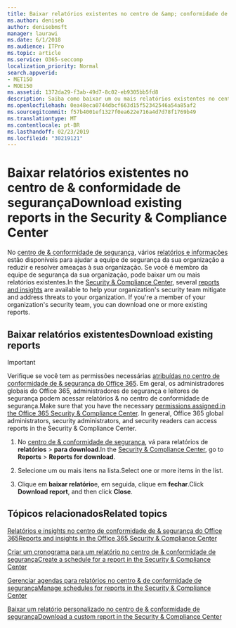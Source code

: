 ```yaml
---
title: Baixar relatórios existentes no centro de &amp; conformidade de segurança
ms.author: deniseb
author: denisebmsft
manager: laurawi
ms.date: 6/1/2018
ms.audience: ITPro
ms.topic: article
ms.service: O365-seccomp
localization_priority: Normal
search.appverid:
- MET150
- MOE150
ms.assetid: 1372da29-f3ab-49d7-8c02-eb9305bb5fd8
description: Saiba como baixar um ou mais relatórios existentes no centro de conformidade &amp; de segurança.
ms.openlocfilehash: 0ea48eca0744dbcf663d15f52342546a54a85af2
ms.sourcegitcommit: f57b4001ef1327f0ea622e716a4d7d78f1769b49
ms.translationtype: MT
ms.contentlocale: pt-BR
ms.lasthandoff: 02/23/2019
ms.locfileid: "30219121"
---
```

# <a name="download-existing-reports-in-the-security-amp-compliance-center"></a><span data-ttu-id="01001-103">Baixar relatórios existentes no centro de &amp; conformidade de segurança</span><span class="sxs-lookup"><span data-stu-id="01001-103">Download existing reports in the Security &amp; Compliance Center</span></span>

<span data-ttu-id="01001-p101">No [centro de &amp; conformidade de segurança](https://protection.office.com), vários [relatórios e informações](reports-and-insights-in-security-and-compliance.md) estão disponíveis para ajudar a equipe de segurança da sua organização a reduzir e resolver ameaças à sua organização. Se você é membro da equipe de segurança da sua organização, pode baixar um ou mais relatórios existentes.</span><span class="sxs-lookup"><span data-stu-id="01001-p101">In the [Security &amp; Compliance Center](https://protection.office.com), several [reports and insights](reports-and-insights-in-security-and-compliance.md) are available to help your organization's security team mitigate and address threats to your organization. If you're a member of your organization's security team, you can download one or more existing reports.</span></span> 
  
## <a name="download-existing-reports"></a><span data-ttu-id="01001-106">Baixar relatórios existentes</span><span class="sxs-lookup"><span data-stu-id="01001-106">Download existing reports</span></span>

> [!IMPORTANT]
> <span data-ttu-id="01001-p102">Verifique se você tem as permissões necessárias [atribuídas no centro de conformidade de &amp; segurança do Office 365](permissions-in-the-security-and-compliance-center.md). Em geral, os administradores globais do Office 365, administradores de segurança e leitores de segurança podem acessar relatórios &amp; no centro de conformidade de segurança.</span><span class="sxs-lookup"><span data-stu-id="01001-p102">Make sure that you have the necessary [permissions assigned in the Office 365 Security &amp; Compliance Center](permissions-in-the-security-and-compliance-center.md). In general, Office 365 global administrators, security administrators, and security readers can access reports in the Security &amp; Compliance Center.</span></span> 
  
1. <span data-ttu-id="01001-109">No [centro de &amp; conformidade de segurança](https://protection.office.com), vá para relatórios de **relatórios** \> **para download**.</span><span class="sxs-lookup"><span data-stu-id="01001-109">In the [Security &amp; Compliance Center](https://protection.office.com), go to **Reports** \> **Reports for download**.</span></span>
    
2. <span data-ttu-id="01001-110">Selecione um ou mais itens na lista.</span><span class="sxs-lookup"><span data-stu-id="01001-110">Select one or more items in the list.</span></span>
    
3. <span data-ttu-id="01001-111">Clique em **baixar relatório**e, em seguida, clique em **fechar**.</span><span class="sxs-lookup"><span data-stu-id="01001-111">Click **Download report**, and then click **Close**.</span></span>
    
## <a name="related-topics"></a><span data-ttu-id="01001-112">Tópicos relacionados</span><span class="sxs-lookup"><span data-stu-id="01001-112">Related topics</span></span>

[<span data-ttu-id="01001-113">Relatórios e insights no centro de conformidade de &amp; segurança do Office 365</span><span class="sxs-lookup"><span data-stu-id="01001-113">Reports and insights in the Office 365 Security &amp; Compliance Center</span></span>](reports-and-insights-in-security-and-compliance.md)
  
[<span data-ttu-id="01001-114">Criar um cronograma para um relatório no centro de &amp; conformidade de segurança</span><span class="sxs-lookup"><span data-stu-id="01001-114">Create a schedule for a report in the Security &amp; Compliance Center</span></span>](create-a-schedule-for-a-report.md)
  
[<span data-ttu-id="01001-115">Gerenciar agendas para relatórios no centro &amp; de conformidade de segurança</span><span class="sxs-lookup"><span data-stu-id="01001-115">Manage schedules for reports in the Security &amp; Compliance Center</span></span>](manage-schedules-for-multiple-reports.md)
  
[<span data-ttu-id="01001-116">Baixar um relatório personalizado no centro de &amp; conformidade de segurança</span><span class="sxs-lookup"><span data-stu-id="01001-116">Download a custom report in the Security &amp; Compliance Center</span></span>](set-up-and-download-a-custom-report.md)
  

